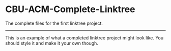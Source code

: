 # CBU-ACM-Complete-Linktree
The complete files for the first linktree project.
<hr>

This is an example of what a completed linktree project might look like. You should style it and make it your own though.